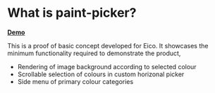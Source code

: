 # What is paint-picker?

[**Demo**](https://candiddisk.github.io/paint-picker-ts_refactor/) 

This is a proof of basic concept developed for Eico. It showcases the minimum functionality required to demonstrate the product,
* Rendering of image background according to selected colour
* Scrollable selection of colours in custom horizonal picker
* Side menu of primary colour categories





